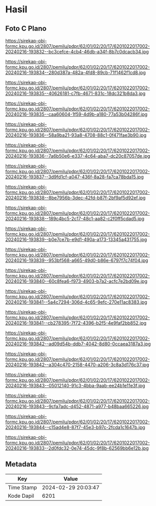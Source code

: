 # Hasil

## Foto C Plano

https://sirekap-obj-formc.kpu.go.id/2807/pemilu/pdpr/62/01/02/20/17/6201022017002-20240216-193832--bc3cefce-4cb4-46db-a34f-8b7c0dcacb34.jpg

https://sirekap-obj-formc.kpu.go.id/2807/pemilu/pdpr/62/01/02/20/17/6201022017002-20240216-193834--280d387a-482a-4fd8-89cb-71f1462f1cd8.jpg

https://sirekap-obj-formc.kpu.go.id/2807/pemilu/pdpr/62/01/02/20/17/6201022017002-20240216-193835--40626181-c7fb-4671-831c-18dc321b8da3.jpg

https://sirekap-obj-formc.kpu.go.id/2807/pemilu/pdpr/62/01/02/20/17/6201022017002-20240216-193835--caa60604-1f59-4d9b-a180-77a53b04286f.jpg

https://sirekap-obj-formc.kpu.go.id/2807/pemilu/pdpr/62/01/02/20/17/6201022017002-20240216-193836--58a9ba21-93a8-4708-88c1-0f471fae3b90.jpg

https://sirekap-obj-formc.kpu.go.id/2807/pemilu/pdpr/62/01/02/20/17/6201022017002-20240216-193836--7a6b50e6-e337-4c64-aba7-dc20c87057de.jpg

https://sirekap-obj-formc.kpu.go.id/2807/pemilu/pdpr/62/01/02/20/17/6201022017002-20240216-193837--3d9fd1cf-a047-436f-8a28-fa7ca78bda15.jpg

https://sirekap-obj-formc.kpu.go.id/2807/pemilu/pdpr/62/01/02/20/17/6201022017002-20240216-193838--8be7956b-3dec-42fd-b87f-2bf9af5d92ef.jpg

https://sirekap-obj-formc.kpu.go.id/2807/pemilu/pdpr/62/01/02/20/17/6201022017002-20240216-193838--189c4bc5-2c17-48c1-aa82-c2f0ff5cdad5.jpg

https://sirekap-obj-formc.kpu.go.id/2807/pemilu/pdpr/62/01/02/20/17/6201022017002-20240216-193839--b0e7ce7b-e9d1-490a-a173-13345a431755.jpg

https://sirekap-obj-formc.kpu.go.id/2807/pemilu/pdpr/62/01/02/20/17/6201022017002-20240216-193839--953bf568-a665-49d0-b86e-6797f7c74f04.jpg

https://sirekap-obj-formc.kpu.go.id/2807/pemilu/pdpr/62/01/02/20/17/6201022017002-20240216-193840--60c8fea6-f973-4903-b7a2-acfc7e2bd09e.jpg

https://sirekap-obj-formc.kpu.go.id/2807/pemilu/pdpr/62/01/02/20/17/6201022017002-20240216-193841--5a4c7294-306d-4c65-9efc-270e11ac8383.jpg

https://sirekap-obj-formc.kpu.go.id/2807/pemilu/pdpr/62/01/02/20/17/6201022017002-20240216-193841--cb278395-7f72-4396-b2f5-4e9faf2bb852.jpg

https://sirekap-obj-formc.kpu.go.id/2807/pemilu/pdpr/62/01/02/20/17/6201022017002-20240216-193842--ad09d54b-ddb7-4042-8d80-0ccaea3187a3.jpg

https://sirekap-obj-formc.kpu.go.id/2807/pemilu/pdpr/62/01/02/20/17/6201022017002-20240216-193842--a304c470-2158-4470-a206-3c8a3d176c37.jpg

https://sirekap-obj-formc.kpu.go.id/2807/pemilu/pdpr/62/01/02/20/17/6201022017002-20240216-193843--05012140-91c3-4bba-9aab-ee24b1e11e3f.jpg

https://sirekap-obj-formc.kpu.go.id/2807/pemilu/pdpr/62/01/02/20/17/6201022017002-20240216-193843--9cfa7adc-d452-4871-a977-b48baa665226.jpg

https://sirekap-obj-formc.kpu.go.id/2807/pemilu/pdpr/62/01/02/20/17/6201022017002-20240216-193844--c15ad4e8-87f7-45e3-b97c-2fcda1c1647b.jpg

https://sirekap-obj-formc.kpu.go.id/2807/pemilu/pdpr/62/01/02/20/17/6201022017002-20240216-193833--2d0fdc32-0e74-45dc-9f8b-62569bb6e12b.jpg


## Metadata

| Key        | Value               |
| ---------- | ------------------- |
| Time Stamp | 2024-02-29 20:03:47 |
| Kode Dapil | 6201                |



